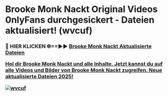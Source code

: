 # Brooke Monk Nackt Original Videos 0nlyFans durchgesickert - Dateien aktualisiert! (wvcuf)

<h3>🔴 HIER KLICKEN 🌐==►► <a href="https://tinyurl.com/h6vf6nb8" rel="nofollow">Brooke Monk Nackt Aktualisierte Dateien

Hol dir Brooke Monk Nackt und alle Inhalte. Jetzt kannst du auf alle Videos und Bilder von Brooke Monk Nackt zugreifen. Neue aktualisierte Dateien 2025!

[![wvcuf](https://i.imgur.com/sD4kR3V.gif)](https://tinyurl.com/h6vf6nb8)
